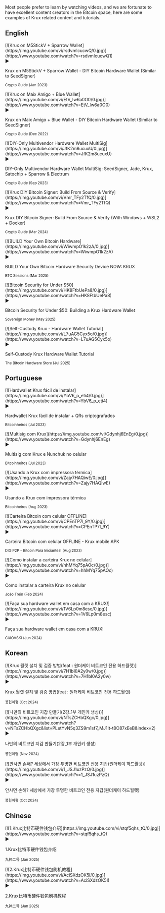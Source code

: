 Most people prefer to learn by watching videos, and we are fortunate to have excellent content creators in the Bitcoin space, here are some examples of Krux related content and tutorials.

## English

<div markdown="1" class="group-2">
<div markdown="1" class="video">
<div markdown="1" class="play-group">
[![Krux on M5StickV + Sparrow Wallet](https://img.youtube.com/vi/rsdvmIcucwQ/0.jpg)](https://www.youtube.com/watch?v=rsdvmIcucwQ1)
<div class="play-button">▶</div>
</div>

Krux on M5StickV + Sparrow Wallet - DIY Bitcoin Hardware Wallet (Similar to SeedSigner)

<small>Crypto Guide (Jan 2023)</small>
</div>

<div markdown="1" class="video">
<div markdown="1" class="play-group">
[![Krux on Maix Amigo + Blue Wallet](https://img.youtube.com/vi/EtV_Iw6a0O0/0.jpg)](https://www.youtube.com/watch?v=EtV_Iw6a0O0)
<div class="play-button">▶</div>
</div>

Krux on Maix Amigo + Blue Wallet - DIY Bitcoin Hardware Wallet (Similar to SeedSigner)

<small>Crypto Guide (Dec 2022)</small>
</div>
</div>

<div markdown="1" class="group-2">
<div markdown="1" class="video">
<div markdown="1" class="play-group">
[![DIY-Only Multivendor Hardware Wallet MultiSig](https://img.youtube.com/vi/JfK2m8ucuxU/0.jpg)](https://www.youtube.com/watch?v=JfK2m8ucuxU)
<div class="play-button">▶</div>
</div>

DIY-Only Multivendor Hardware Wallet MultiSig: SeedSigner, Jade, Krux, Satochip + Sparrow & Electrum

<small>Crypto Guide (Sep 2023)</small>
</div>

<div markdown="1" class="video">
<div markdown="1" class="play-group">
[![Krux DIY Bitcoin Signer: Build From Source & Verify](https://img.youtube.com/vi/Vmr_TFy2TfQ/0.jpg)](https://www.youtube.com/watch?v=Vmr_TFy2TfQ)
<div class="play-button">▶</div>
</div>

Krux DIY Bitcoin Signer: Build From Source & Verify (With Windows + WSL2 + Docker)

<small>Crypto Guide (Mar 2024)</small>
</div>
</div>

<div markdown="1" class="group-2">
<div markdown="1" class="video">
<div markdown="1" class="play-group">
[![BUILD Your Own Bitcoin Hardware](https://img.youtube.com/vi/WiwmpO1k2zA/0.jpg)](https://www.youtube.com/watch?v=WiwmpO1k2zA)
<div class="play-button">▶</div>
</div>

BUILD Your Own Bitcoin Hardware Security Device NOW: KRUX

<small>BTC Sessions (Mar 2025)</small>
</div>

<div markdown="1" class="video">
<div markdown="1" class="play-group">
[![Bitcoin Security for Under $50](https://img.youtube.com/vi/HK8FtbUePa8/0.jpg)](https://www.youtube.com/watch?v=HK8FtbUePa8)
<div class="play-button">▶</div>
</div>

Bitcoin Security for Under $50: Building a Krux Hardware Wallet

<small>Sovereign Money (May 2025)</small>
</div>
</div>

<div markdown="1" class="video">
<div markdown="1" class="play-group">
[![Self-Custody Krux - Hardware Wallet Tutorial](https://img.youtube.com/vi/L7uAG5Cyx5o/0.jpg)](https://www.youtube.com/watch?v=L7uAG5Cyx5o)
<div class="play-button">▶</div>
</div>

Self-Custody Krux Hardware Wallet Tutorial

<small>The Bitcoin Hardware Store (Jul 2025)</small>
</div>

<div class="clear"></div>

## Portuguese

<div markdown="1" class="group-2">
<div markdown="1" class="video">
<div markdown="1" class="play-group">
[![Hardwallet Krux fácil de instalar](https://img.youtube.com/vi/YbV6_p_eti4/0.jpg)](https://www.youtube.com/watch?v=YbV6_p_eti4)
<div class="play-button">▶</div>
</div>

Hardwallet Krux fácil de instalar + QRs criptografados

<small>Bitcoinheiros (Jul 2023)</small>
</div>

<div markdown="1" class="video">
<div markdown="1" class="play-group">
[![Multisig com Krux](https://img.youtube.com/vi/Gdynhj6EnEg/0.jpg)](https://www.youtube.com/watch?v=Gdynhj6EnEg)
<div class="play-button">▶</div>
</div>

Multisig com Krux e Nunchuk no celular

<small>Bitcoinheiros (Jul 2023)</small>
</div>
</div>

<div markdown="1" class="group-2">
<div markdown="1" class="video">
<div markdown="1" class="play-group">
[![Usando a Krux com impressora térmica](https://img.youtube.com/vi/Zajy7HAQiwE/0.jpg)](https://www.youtube.com/watch?v=Zajy7HAQiwE)
<div class="play-button">▶</div>
</div>

Usando a Krux com impressora térmica

<small>Bitcoinheiros (Aug 2023)</small>
</div>

<div markdown="1" class="video">
<div markdown="1" class="play-group">
[![Carteira Bitcoin com celular OFFLINE](https://img.youtube.com/vi/CPEnTP7l_9Y/0.jpg)](https://www.youtube.com/watch?v=CPEnTP7l_9Y)
<div class="play-button">▶</div>
</div>

Carteira Bitcoin com celular OFFLINE - Krux mobile APK

<small>DIG P2P - Bitcoin Para Iniciantes! (Aug 2023)</small>
</div>
</div>

<div markdown="1" class="group-2">
<div markdown="1" class="video">
<div markdown="1" class="play-group">
[![Como instalar a carteira Krux no celular](https://img.youtube.com/vi/hhMYq75pAOc/0.jpg)](https://www.youtube.com/watch?v=hhMYq75pAOc)
<div class="play-button">▶</div>
</div>

Como instalar a carteira Krux no celular

<small>João Trein (Feb 2024)</small>
</div>

<div markdown="1" class="video">
<div markdown="1" class="play-group">
[![Faça sua hardware wallet em casa com a KRUX!](https://img.youtube.com/vi/1V6Lp0m8esc/0.jpg)](https://www.youtube.com/watch?v=1V6Lp0m8esc)
<div class="play-button">▶</div>
</div>

Faça sua hardware wallet em casa com a KRUX!

<small>CAIOVSKI (Jun 2024)</small>
</div>
</div>

<div class="clear"></div>

## Korean

<div markdown="1" class="group-2">
<div markdown="1" class="video">
<div markdown="1" class="play-group">
[![Krux 월렛 설치 및 검증 방법(feat : 원더케이 비트코인 전용 하드월렛)](https://img.youtube.com/vi/7H1bI0A2y0w/0.jpg)](https://www.youtube.com/watch?v=7H1bI0A2y0w)
<div class="play-button">▶</div>
</div>

Krux 월렛 설치 및 검증 방법(feat : 원더케이 비트코인 전용 하드월렛)

<small>봉현이형 (Oct 2024)</small>
</div>

<div markdown="1" class="video">
<div markdown="1" class="play-group">
[![나만의 비트코인 지갑 만들기(2강_1부 개인키 생성))](https://img.youtube.com/vi/NTsZCHbQXgc/0.jpg)](https://www.youtube.com/watch?v=NTsZCHbQXgc&list=PLetYvN5q3ZS9m1sf7_MJ1It-t8O87xEeB&index=2)
<div class="play-button">▶</div>
</div>

나만의 비트코인 지갑 만들기(2강_1부 개인키 생성)

<small>봉현이형 (Nov 2024)</small>
</div>
</div>

<div markdown="1" class="video">
<div markdown="1" class="play-group">
[![안사면 손해? 세상에서 가장 투명한 비트코인 전용 지갑(원더케이 하드월렛)](https://img.youtube.com/vi/1_JSJ1uzPzQ/0.jpg)](https://www.youtube.com/watch?v=1_JSJ1uzPzQ)
<div class="play-button">▶</div>
</div>

안사면 손해? 세상에서 가장 투명한 비트코인 전용 지갑(원더케이 하드월렛)

<small>봉현이형 (Oct 2024)</small>
</div>

<div class="clear"></div>

## Chinese

<div markdown="1" class="group-2">
<div markdown="1" class="video">
<div markdown="1" class="play-group">
[![1.Krux比特币硬件钱包介绍](https://img.youtube.com/vi/stqf5qhs_tQ/0.jpg)](https://www.youtube.com/watch?v=stqf5qhs_tQ)
<div class="play-button">▶</div>
</div>

1.Krux比特币硬件钱包介绍

<small>九神二号 (Jan 2025)</small>
</div>

<div markdown="1" class="video">
<div markdown="1" class="play-group">
[![2.Krux比特币硬件钱包刷机教程](https://img.youtube.com/vi/AciSXdzOK5I/0.jpg)](https://www.youtube.com/watch?v=AciSXdzOK5I)
<div class="play-button">▶</div>
</div>

2.Krux比特币硬件钱包刷机教程

<small>九神二号 (Jan 2025)</small>
</div>

<div class="clear"></div>
